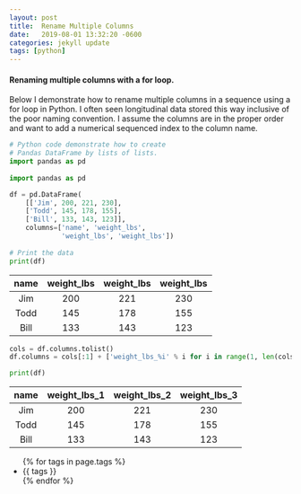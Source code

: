 ```yaml
---
layout: post
title:  Rename Multiple Columns
date:   2019-08-01 13:32:20 -0600
categories: jekyll update
tags: [python]
---
```

#### Renaming multiple columns with a for loop.

Below I demonstrate how to rename multiple columns in a sequence using a for loop in Python. 
I often seen longitudinal data stored this way inclusive of the poor naming convention. I assume the columns
are in the proper order and want to add a numerical sequenced index to the column name.


```python
# Python code demonstrate how to create  
# Pandas DataFrame by lists of lists. 
import pandas as pd 
  
import pandas as pd

df = pd.DataFrame(
    [['Jim', 200, 221, 230], 
    ['Todd', 145, 178, 155], 
    ['Bill', 133, 143, 123]],
    columns=['name', 'weight_lbs', 
             'weight_lbs', 'weight_lbs'])
  
# Print the data 
print(df)
```
<!-- make sure you put a line break before any table code otherwise it won't render on page -->

name           | weight_lbs      | weight_lbs     | weight_lbs
:------------: | :-------------: | :------------: | :------------:
Jim            | 200             | 221            | 230
Todd           | 145             | 178            | 155
Bill           | 133             | 143            | 123


```python
cols = df.columns.tolist() 
df.columns = cols[:1] + ['weight_lbs_%i' % i for i in range(1, len(cols[1:])+1)]

print(df)
```

name           | weight_lbs_1      | weight_lbs_2     | weight_lbs_3
:------------: | :-------------: | :------------: | :------------:
Jim            | 200             | 221            | 230
Todd           | 145             | 178            | 155
Bill           | 133             | 143            | 123

<ul>
  {% for tags in page.tags %}
    <li>{{ tags }}</li>
  {% endfor %}
</ul>